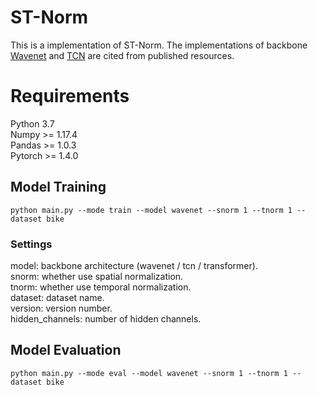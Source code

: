# ST-Norm
This is a implementation of ST-Norm. The implementations of backbone [Wavenet](https://github.com/nnzhan/Graph-WaveNet) and [TCN](https://github.com/locuslab/TCN) are cited from published resources.

# Requirements
Python 3.7  
Numpy >= 1.17.4  
Pandas >= 1.0.3  
Pytorch >= 1.4.0

 
## Model Training
```
python main.py --mode train --model wavenet --snorm 1 --tnorm 1 --dataset bike
```
### Settings
model: backbone architecture (wavenet / tcn / transformer).  
snorm: whether use spatial normalization.  
tnorm: whether use temporal normalization.  
dataset: dataset name.  
version: version number.  
hidden_channels: number of hidden channels.  

## Model Evaluation
```
python main.py --mode eval --model wavenet --snorm 1 --tnorm 1 --dataset bike
```

